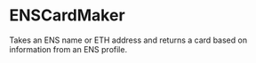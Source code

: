 # ENSCardMaker
Takes an ENS name or ETH address and returns a card based on information from an ENS profile.
